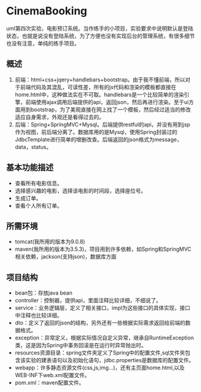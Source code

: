# CinemaBooking
uml第四次实验，电影预订系统。当作练手的小项目，实验要求中说明默认是登陆状态，也就是说没有登陆系统，为了方便也没有实现后台的管理系统，有很多细节也没有注意，单纯的练手项目。

## 概述
1. 前端：html+css+jqery+handlebars+bootstrap。由于我不懂前端，所以对于前端代码及其混乱，可读性差，所有的js代码和渲染的模板都直接在home.html中，这种做法实在不可取。handlebars是一个比较简单的渲染引擎，前端使用ajax调用后端提供的api，返回json，然后再进行渲染。至于ui方面用到bootstrap，为了美观直接在网上找了一个模板，然后经过适当的修改适应自身需求，外观还是看得过去的。
2. 后端：Spring+SpringMVC+Mysql。后端提供restful的api，并没有用到jsp作为视图，前后端分离了。数据库用的是Mysql，使用Spring封装过的JdbcTemplate进行简单的增删改查。后端返回的json格式为message，data，status。

## 基本功能描述
- 查看所有电影信息。
- 选择感兴趣的电影，选择该电影的时间段，选择座位号。
- 生成订单。
- 查看个人所有订单。

## 所需环境
- tomcat(我所用的版本为9.0.8)
- maven(我所用的版本为3.5.3)，项目用到许多依赖，如Spring和SpringMVC相关依赖，jackson(支持json)，数据库方面

## 项目结构
- bean包：存放java bean
- controller：控制器，提供api，里面注释比较详细，不细说了。
- service：业务逻辑层，定义了相关接口，impl为这些接口的具体实现，接口中注释也比较详细。
- dto：定义了返回的json的结构，另外还有一些根据实际需求返回给前端的数据格式。
- exception：异常定义，根据实际情况自定义异常，继承自RuntimeException类，这是因为Spring中事务回滚是在运行时异常抛出时。
- resources资源目录：spring文件夹定义了Spring中的配置文件,sql文件夹包含该实验的建表语句以及初始化语句，jdbc.properties是数据库的配置文件。
- webapp：许多静态资源文件(css,js,img...)，还有主页面home.html,以及WEB-INF下web.xml配置文件。
- pom.xml：maven配置文件。
